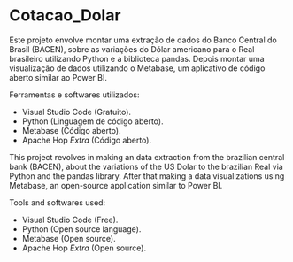 # Cotacao_Dolar
Este projeto envolve montar uma extração de dados do Banco Central do Brasil (BACEN), sobre as variações do Dólar americano para o Real brasileiro utilizando Python e a biblioteca pandas. Depois montar uma visualização de dados utilizando o Metabase, um aplicativo de código aberto similar ao Power BI.

Ferramentas e softwares utilizados:
- Visual Studio Code (Gratuito).
- Python (Linguagem de código aberto).
- Metabase (Código aberto).
- Apache Hop *Extra* (Código aberto).

This project revolves in making an data extraction from the brazilian central bank (BACEN), about the variations of the US Dolar to the brazilian Real via Python and the pandas library. After that making a data visualizations using Metabase, an open-source application similar to Power BI.

Tools and softwares used:
- Visual Studio Code (Free).
- Python (Open source language).
- Metabase (Open source).
- Apache Hop *Extra* (Open source).